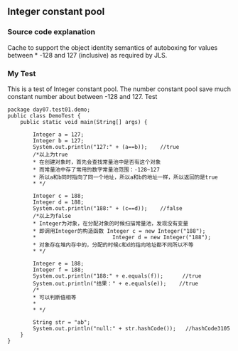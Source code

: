 ## Integer constant pool
### Source code explanation
<p>Cache to support the object identity semantics of autoboxing for values between * -128 and 127 (inclusive) as required by JLS.</p>

### My Test
<p>This is a test of Integer constant pool. The number constant pool save much constant number about between -128 and 127. Test</p>

	package day07.test01.demo;
	public class DemoTest {
	    public static void main(String[] args) {
	
	        Integer a = 127;
	        Integer b = 127;
	        System.out.println("127:" + (a==b));    //true
	        /*以上为true
	        * 在创建对象时，首先会查找常量池中是否有这个对象
	        * 而常量池中存了常用的数字常量池范围：-128~127
	        * 所以a和b同时指向了同一个地址，所以a和b的地址一样，所以返回的是true
	        * */
	
	        Integer c = 188;
	        Integer d = 188;
	        System.out.println("188:" + (c==d));    //false
	        /*以上为false
	        * Integer为对象，在分配对象的时候扫描常量池，发现没有变量
	        * 即调用Integer的构造函数 Integer c = new Integer("188");
	        *                        Integer d = new Integer("188");
	        * 对象存在堆内存中的，分配的时候c和d的指向地址都不同所以不等
	        * */
	
	        Integer e = 188;
	        Integer f = 188;
	        System.out.println("188:" + e.equals(f));      //true
	        System.out.println("结果：" + e.equals(e));    //true
	        /*
	        * 可以判断值相等
	        *
	        * */
	
	        String str = "ab";
	        System.out.println("null:" + str.hashCode());   //hashCode3105
	    }
	}

